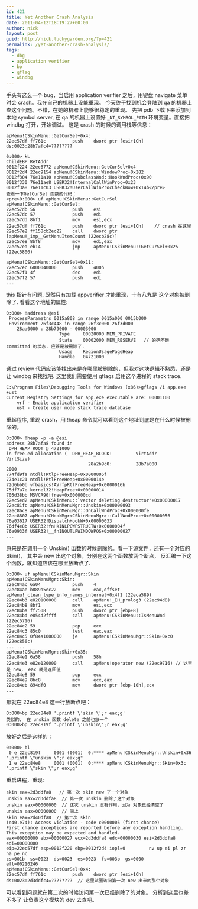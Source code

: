 ```yaml
---
id: 421
title: Yet Another Crash Analysis
date: 2011-04-12T18:19:27+00:00
author: nick
layout: post
guid: http://nick.luckygarden.org/?p=421
permalink: /yet-another-crash-analysis/
tags:
  - dbg
  - application verifier
  - bp
  - gflag
  - windbg
---
```

手头有这么一个 bug，当启用 application verifier 之后，用键盘 navigate 菜单时会 crash。我在自己的机器上没能重现。 今天终于找到机会登陆到 qa 的机器上查这个问题。不错，在她的机器上能够很稳定的重现。
先把 pdb 下载下来添加到本地 symbol server, 在 qa 的机器上设置好 `_NT_SYMBOL_PATH` 环境变量。直接把 windbg 打开，开始调试。
这是 crash 的时候的调用栈等信息：

	apMenu!CSkinMenu::GetCurSel+0x4:
	22ec57df ff761c          push    dword ptr [esi+1Ch]  ds:0023:28b7afc4=????????
	
	0:000> kL
	ChildEBP RetAddr  
	0012f224 22ec6772 apMenu!CSkinMenu::GetCurSel+0x4
	0012f2d4 22ec9154 apMenu!CSkinMenu::WindowProc+0x282
	0012f304 76e11a10 apMenu!CSubclassWnd::HookWndProc+0x90
	0012f330 76e11ae8 USER32!InternalCallWinProc+0x23
	0012f3a8 76e11c03 USER32!UserCallWinProcCheckWow+0x14b</pre>
	查看一下GetCurSel 函数的代码：
	<pre>0:000> uf apMenu!CSkinMenu::GetCurSel
	apMenu!CSkinMenu::GetCurSel:
	22ec57db 56              push    esi
	22ec57dc 57              push    edi
	22ec57dd 8bf1            mov     esi,ecx
	22ec57df ff761c          push    dword ptr [esi+1Ch]	// crash 在这里
	22ec57e2 ff158cb2ec22    call    dword ptr [apMenu!_imp__GetMenuItemCount (22ecb28c)]
	22ec57e8 8bf8            mov     edi,eax
	22ec57ea eb14            jmp     apMenu!CSkinMenu::GetCurSel+0x25 (22ec5800)
	
	apMenu!CSkinMenu::GetCurSel+0x11:
	22ec57ec 6800040000      push    400h
	22ec57f1 4f              dec     edi
	22ec57f2 57              push    edi
	...
	
this 指针有问题. 既然只有加载 appverifier 才能重现，十有八九是 这个对象被删除了. 看看这个地址的属性:

	0:000> !address @esi
	 ProcessParametrs 0015a808 in range 0015a000 0015b000
	 Environment 26f3c448 in range 26f3c000 26f3d000
	    28aa0000 : 28b79000 - 00003000
	                    Type     00020000 MEM_PRIVATE
	                    State    00002000 MEM_RESERVE	// 的确不是 committed 的状态. 应该是被删除了.
	                    Usage    RegionUsagePageHeap
	                    Handle   04721000
                    
通过 review 代码应该能找出来是在哪里被删除的，但我对这块逻辑不熟悉，还是让 windbg 来找找吧.
这里我们需要使用 gflags 启用这个进程的 stack trace.
	
	C:\Program Files\Debugging Tools for Windows (x86)>gflags /i app.exe +ust
	Current Registry Settings for app.exe executable are: 00001100
	    vrf - Enable application verifier
	    ust - Create user mode stack trace database

重起程序, 重现 crash，用 !heap 命令就可以看到这个地址到底是在什么时候被删除的。


	0:000> !heap -p -a @esi
    address 28b7afa8 found in
    _DPH_HEAP_ROOT @ 4721000
    in free-ed allocation (  DPH_HEAP_BLOCK:         VirtAddr         VirtSize)
                                   28a2b9c0:         28b7a000             2000
    774fd9fa ntdll!RtlpFreeHeap+0x0000005f
    774e1c21 ntdll!RtlFreeHeap+0x0000014e
    72d6bb0b vfbasics!AVrfpRtlFreeHeap+0x0000016b
    75df7a7e kernel32!HeapFree+0x00000014
    705d38bb MSVCR90!free+0x000000cd
    22ec5ed2 apMenu!CSkinMenu::`vector deleting destructor'+0x00000017
    22ec81fc apMenu!CSkinMenuMgr::Unskin+0x00000093
    22ec86c8 apMenu!CSkinMenuMgr::OnCallWndProc+0x000000fe
    22ec8807 apMenu!CHookMgr<CSkinMenuMgr>::CallWndProc+0x00000056
    76e03617 USER32!DispatchHookW+0x00000033
    76df4e8b USER32!fnHkINLPCWPSTRUCTW+0x0000004f
    76e0933f USER32!__fnINOUTLPWINDOWPOS+0x00000027
	...
	
原来是在调用一个 Unskin() 函数的时候删除的。看一下源文件，还有一个对应的 Skin()， 其中会 new 出这个对象，分别在这两个函数放两个断点， 反汇编一下这个函数，就知道应该在哪里放断点了.

	0:000> uf apMenu!CSkinMenuMgr::Skin
	apMenu!CSkinMenuMgr::Skin:
	22ec84ac 6a04            push    4
	22ec84ae b889a5ec22      mov     eax,offset apMenu!_clean_type_info_names_internal+0x4f1 (22eca589)
	22ec84b3 e820100000      call    apMenu!_EH_prolog3 (22ec94d8)
	22ec84b8 8bf1            mov     esi,ecx
	22ec84ba ff7508          push    dword ptr [ebp+8]
	22ec84bd e854d2ffff      call    apMenu!CSkinMenu::IsMenuWnd (22ec5716)
	22ec84c2 59              pop     ecx
	22ec84c3 85c0            test    eax,eax
	22ec84c5 0f84a1000000    je      apMenu!CSkinMenuMgr::Skin+0xc0 (22ec856c)
	... ...
	apMenu!CSkinMenuMgr::Skin+0x35:
	22ec84e1 6a58            push    58h
	22ec84e3 e82e120000      call    apMenu!operator new (22ec9716)	// 这里是 new， eax 就是返回值
	22ec84e8 59              pop     ecx
	22ec84e9 8bc8            mov     ecx,eax
	22ec84eb 894df0          mov     dword ptr [ebp-10h],ecx
	...

那就在 22ec84e8 这一行放断点吧：

	0:000>bp 22ec84e8 '.printf \'skin \';r eax;g'
	类似的， 在 unskin 函数 delete 之前也放一个
	0:000>bp 22ec819f '.printf \'unskin\';r eax;g'

放好之后是这样的：

	0:000> bl
	 0 e 22ec819f     0001 (0001)  0:**** apMenu!CSkinMenuMgr::Unskin+0x36 ".printf \"unskin \";r eax;g"
	 1 e 22ec84e8     0001 (0001)  0:**** apMenu!CSkinMenuMgr::Skin+0x3c ".printf \"skin \";r eax;g"

重启进程，重现:
	
	skin eax=2d3ddfa8	// 第一次 skin new 了一个对象
	unskin eax=2d3ddfa8  // 第一次 unskin 删除了这个对象
	unskin eax=00000000  // 这次 unskin 没有作用，因为 对象已经清空了
	unskin eax=00000000  // 同上
	skin eax=2d40dfa8  // 第二次 skin
	(e40.e74): Access violation - code c0000005 (first chance)
	First chance exceptions are reported before any exception handling.
	This exception may be expected and handled.
	eax=00000000 ebx=00000027 ecx=2d3ddfa8 edx=00000030 esi=2d3ddfa8 edi=00000000
	eip=22ec57df esp=0012f220 ebp=0012f2d4 iopl=0         nv up ei pl zr na pe nc
	cs=001b  ss=0023  ds=0023  es=0023  fs=003b  gs=0000             efl=00210246
	apMenu!CSkinMenu::GetCurSel+0x4:
	22ec57df ff761c          push    dword ptr [esi+1Ch]  ds:0023:2d3ddfc4=????????  // 这里试图访问第一次 new 出来的那个对象
	 
可以看到问题就在第二次的时候访问第一次已经删除了的对象。 分析到这里也差不多了 让负责这个模块的 dev 去查吧。
 
